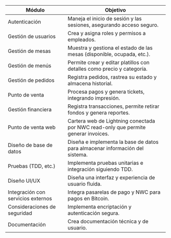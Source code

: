 | **Módulo**                         | **Objetivo**                                                                       |
|------------------------------------|------------------------------------------------------------------------------------|
| Autenticación                      | Maneja el inicio de sesión y las sesiones, asegurando acceso seguro.               |
| Gestión de usuarios                | Crea y asigna roles y permisos a empleados.                                        |
| Gestión de mesas                   | Muestra y gestiona el estado de las mesas (disponible, ocupada, etc.).             |
| Gestión de menús                   | Permite crear y editar platillos con detalles como precio y categoría.             |
| Gestión de pedidos                 | Registra pedidos, rastrea su estado y almacena historial.                          |
| Punto de venta                     | Procesa pagos y genera tickets, integrando impresión.                              |
| Gestión financiera                 | Registra transacciones, permite retirar fondos y genera reportes.                  |
| Punto de venta web                 | Cartera web de Lightning conectada por NWC read-only que permite generar invoices. |
| Diseño de base de datos            | Diseña e implementa la base de datos para almacenar información del sistema.       |
| Pruebas (TDD, etc.)                | Implementa pruebas unitarias e integración siguiendo TDD.                          |
| Diseño UI/UX                       | Diseña una interfaz y experiencia de usuario fluida.                               |
| Integración con servicios externos | Integra pasarelas de pago y NWC para pagos en Bitcoin.                             |
| Consideraciones de seguridad       | Implementa encriptación y autenticación segura.                                    |
| Documentación                      | Crea documentación técnica y de usuario.                                           |
